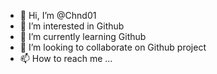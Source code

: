 - 👋 Hi, I’m @Chnd01
- 👀 I’m interested in Github
- 🌱 I’m currently learning Github
- 💞️ I’m looking to collaborate on Github project
- 📫 How to reach me ...

<!---
Chnd01/Chnd01 is a ✨ special ✨ repository because its `README.md` (this file) appears on your GitHub profile.
You can click the Preview link to take a look at your changes.
--->
